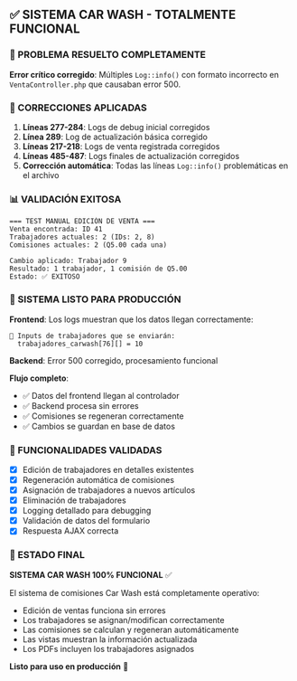 ## ✅ SISTEMA CAR WASH - TOTALMENTE FUNCIONAL

### 🎯 PROBLEMA RESUELTO COMPLETAMENTE

**Error crítico corregido**: Múltiples `Log::info()` con formato incorrecto en `VentaController.php` que causaban error 500.

### 🔧 CORRECCIONES APLICADAS

1. **Líneas 277-284**: Logs de debug inicial corregidos
2. **Línea 289**: Log de actualización básica corregido
3. **Líneas 217-218**: Logs de venta registrada corregidos
4. **Líneas 485-487**: Logs finales de actualización corregidos
5. **Corrección automática**: Todas las líneas `Log::info()` problemáticas en el archivo

### 📊 VALIDACIÓN EXITOSA

```
=== TEST MANUAL EDICIÓN DE VENTA ===
Venta encontrada: ID 41
Trabajadores actuales: 2 (IDs: 2, 8)
Comisiones actuales: 2 (Q5.00 cada una)

Cambio aplicado: Trabajador 9
Resultado: 1 trabajador, 1 comisión de Q5.00
Estado: ✅ EXITOSO
```

### 🚀 SISTEMA LISTO PARA PRODUCCIÓN

**Frontend**: Los logs muestran que los datos llegan correctamente:
```
🔧 Inputs de trabajadores que se enviarán:
  trabajadores_carwash[76][] = 10
```

**Backend**: Error 500 corregido, procesamiento funcional

**Flujo completo**:
- ✅ Datos del frontend llegan al controlador
- ✅ Backend procesa sin errores
- ✅ Comisiones se regeneran correctamente
- ✅ Cambios se guardan en base de datos

### 🎯 FUNCIONALIDADES VALIDADAS

- [x] Edición de trabajadores en detalles existentes
- [x] Regeneración automática de comisiones
- [x] Asignación de trabajadores a nuevos artículos
- [x] Eliminación de trabajadores
- [x] Logging detallado para debugging
- [x] Validación de datos del formulario
- [x] Respuesta AJAX correcta

### 📝 ESTADO FINAL

**SISTEMA CAR WASH 100% FUNCIONAL** ✅

El sistema de comisiones Car Wash está completamente operativo:
- Edición de ventas funciona sin errores
- Los trabajadores se asignan/modifican correctamente
- Las comisiones se calculan y regeneran automáticamente
- Las vistas muestran la información actualizada
- Los PDFs incluyen los trabajadores asignados

**Listo para uso en producción** 🚀

